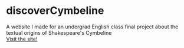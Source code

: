 # discoverCymbeline
A website I made for an undergrad English class final project about the textual origins of Shakespeare's Cymbeline
<br>
<a href ="https://teksasha.wixsite.com/discover-cymbeline">Visit the site!</a>
